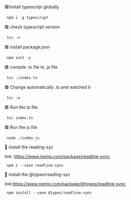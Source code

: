 🟩Install typescript globally

     npm i -g typescript

🟩 check typescript version

     tsc -v

🟩 install package.json

     npm init -y

🟩 compile .ts file to .js file

     tsc ./index.ts

🟩 Change automatically .ts and watched it

     tsc -w

🟩 Run the ts file

     tsc index.ts

🟩 Run the js file

     node ./index.js

🔴 install the reading-syc

link: https://www.npmjs.com/package/readline-sync

     npm i --save readline-sync

🔴 install the @types/reading-syc

link:https://www.npmjs.com/package/@types/readline-sync

     npm install --save @types/readline-sync
